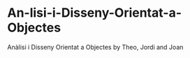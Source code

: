 # An-lisi-i-Disseny-Orientat-a-Objectes
Anàlisi i Disseny Orientat a Objectes by Theo, Jordi and Joan
